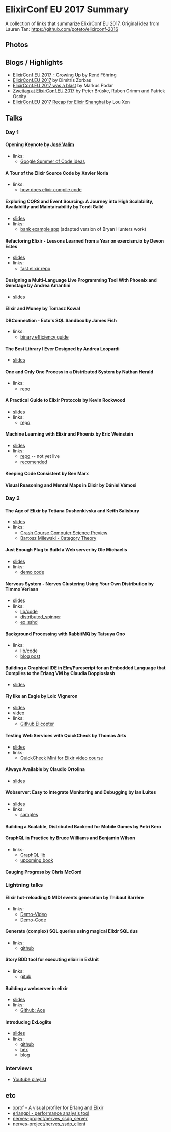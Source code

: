 # ElixirConf EU 2017 Summary

A collection of links that summarize ElixirConf EU 2017. Original idea from Lauren Tan: https://github.com/poteto/elixirconf-2016



## Photos


## Blogs / Highlights

- [ElixirConf EU 2017 - Growing Up](http://trivelop.de/2017/05/07/elixirconf-eu-growing-up/) by René Föhring
- [ElixirConf.EU 2017](https://zorbash.com/post/elixirconfeu-2017/) by Dimitris Zorbas
- [ElixirConf.EU 2017 was a blast](https://medium.com/@LifeAndDev/elixirconf-eu-2017-was-a-blast-22afe7925dd4) by Markus Podar
- [Zweitag at ElixirConf.EU 2017](https://www.zweitag.de/de/blog/technologie/zweitag-at-elixirconfeu-2017) by  Peter Brüske, Ruben Grimm and Patrick Oscity 
- [ElixirConf.EU 2017 Recap for Elixir Shanghai](https://speakerdeck.com/aquarhead/elixirconf-dot-eu-2017-recap) by Lou Xen

## Talks

### Day 1

#### Opening Keynote by [José Valim](https://twitter.com/josevalim)

- links:
  - [Google Summer of Code ideas](https://github.com/beamcommunity/beamcommunity.github.com/wiki/Project:-Elixir)

#### A Tour of the Elixir Source Code by Xavier Noria

- links:
  - [how does elixir compile code](https://medium.com/@fxn/how-does-elixir-compile-execute-code-c1b36c9ec8cf)

#### Exploring CQRS and Event Sourcing: A Journey into High Scalability, Availability and Maintainability by Tonći Galić

- [slides](https://tuxified.github.io/elixirconf-eu-2017-talk)
- links:
  - [bank example app](https://github.com/tuxified/elixirconf-eu-2017-talk/blob/master/examples/bank) (adapted version of Bryan Hunters work)
  
#### Refactoring Elixir - Lessons Learned from a Year on exercism.io by Devon Estes

- [slides](https://speakerdeck.com/devonestes/refactoring-elixir-lessons-learned-from-a-year-on-exercism-dot-io)
- links:
  - [fast elixir repo](https://github.com/devonestes/fast-elixir)

#### Designing a Multi-Language Live Programming Tool With Phoenix and Genstage by Andrea Amantini

- [slides](http://s3.amazonaws.com/erlang-conferences-production/media/files/000/000/624/original/ElixirConfEU_2017_-_Designing_a_Multi-Language_Live_Programming_Tool_With_Phoenix_and_Genstage_-_Andrea_Amantini.pdf?1493997531)

#### Elixir and Money by Tomasz Kowal

#### DBConnection - Ecto's SQL Sandbox by James Fish

- links:
  - [binary efficiency guide](http://erlang.org/doc/efficiency_guide/users_guide.html)

#### The Best Library I Ever Designed by Andrea Leopardi

- [slides](https://speakerdeck.com/whatyouhide/the-best-library-i-ever-designed)

#### One and Only One Process in a Distributed System by Nathan Herald
- links:
  - [repo](https://github.com/myobie/highlander)

#### A Practical Guide to Elixir Protocols by Kevin Rockwood
- [slides](https://github.com/rockwood/elixir-protocols/blob/master/Elixir%20Protocols.pdf)
- links:
  - [repo](https://github.com/rockwood/elixir-protocols)

#### Machine Learning with Elixir and Phoenix by Eric Weinstein

- [slides](https://speakerdeck.com/ericqweinstein/machine-learning-with-elixir-and-phoenix)
- links:
  - [repo](https://github.com/ericqweinstein/elixirconfeu) -- not yet live
  - [recomended](http://quantsoftware.gatech.edu/)

#### Keeping Code Consistent by Ben Marx

#### Visual Reasoning and Mental Maps in Elixir by Dániel Vámosi

### Day 2

#### The Age of Elixir by Tetiana Dushenkivska and Keith Salisbury

- [slides](https://speakerdeck.com/tetiana12345678/the-age-of-elixir)
- links:
  - [Crash Course Computer Science Preview](goo.gl/eCiHMn)
  - [Bartosz Milewski - Category Theory](https://www.youtube.com/playlist?list=PLbgaMIhjbmEnaH_LTkxLI7FMa2HsnawM_)

#### Just Enough Plug to Build a Web server by Ole Michaelis

- [slides](https://slidr.io/nesQuick/just-enough-plug-to-build-a-web-server#1)
- links:
  - [demo code](https://github.com/nesQuick/stupify)

#### Nervous System - Nerves Clustering Using Your Own Distribution by Timmo Verlaan

- [slides](https://slidr.io/tverlaan/nervous-system-nerves-clustering-using-your-own-distribution#1)
- links:
  - [lib/code](https://github.com/tverlaan/inet_tcp_dist)
  - [distributed_spinner](https://github.com/tverlaan/distributed_spinner) 
  - [ex_sshd](https://github.com/tverlaan/ex_sshd)

#### Background Processing with RabbitMQ by Tatsuya Ono

- links:
  - [lib/code](https://github.com/shinyscorpion/task_bunny)
  - [blog post](https://medium.com/@ono/introducing-taskbunny-background-jobs-in-elixir-45d090fbba8)

#### Building a Graphical IDE in Elm/Purescript for an Embedded Language that Compiles to the Erlang VM by Claudia Doppioslash

- [slides](http://doppioslash.com/slides/ElixirConf2017.pdf)

#### Fly like an Eagle by Loic Vigneron
- [slides](http://s3.amazonaws.com/erlang-conferences-production/media/files/000/000/625/original/ElixirConf_EU_2017_-_Fly_like_an_Eagle_-_Loic_Vigneron.pdf?1494527377)
- [video](https://www.youtube.com/watch?v=TZnaqnxA4UY)
- links:
  - [Github Elicopter](https://github.com/elicopter)

#### Testing Web Services with QuickCheck by Thomas Arts

- [slides](http://s3.amazonaws.com/erlang-conferences-production/media/files/000/000/627/original/ElixirConfEU_2017_-_TestingWebServiceWithQC_-_Thomas_Arts.pdf?1495020439)
- links:
  - [QuickCheck Mini for Elixir video course](https://vimeo.com/179939473)

#### Always Available by Claudio Ortolina

- [slides](http://s3.amazonaws.com/erlang-conferences-production/media/files/000/000/623/original/ElixirConfEU_2017_-_Always_Available_-_Claudio_Ortolina.pdf?1493997314)

#### Wobserver: Easy to Integrate Monitoring and Debugging by Ian Luites

- [slides](https://github.com/IanLuites/wobserver-elixirconf-2017/blob/master/wobserver-elixirconf-2017.pdf)
- links:
  - [samples](https://github.com/IanLuites/wobserver-elixirconf-2017/tree/master/samples)

#### Building a Scalable, Distributed Backend for Mobile Games by Petri Kero

#### GraphQL in Practice by Bruce Williams and Benjamin Wilson

- links:
  - [GraphQL lib](https://github.com/absinthe-graphql/absinthe)
  - [upcoming book](https://pragprog.com/book/wwgraphql/craft-graphql-apis-in-elixir-with-absinthe)

#### Gauging Progress by Chris McCord

### Lightning talks

#### Elixir hot-reloading & MIDI events generation by Thibaut Barrère‏

- links:
  - [Demo-Video](https://www.youtube.com/watch?v=_VgcUatTilU&feature=youtu.be&t=2m2s)
  - [Demo-Code](https://github.com/thbar/demo-elixir-reloading-music)

#### Generate (complex) SQL queries using magical Elixir SQL dus

- links:
  - [github](https://github.com/bettyblocks/sql_dust)

#### Story BDD tool for executing elixir in ExUnit
- links:
  - [gitub](https://github.com/cabbage-ex/cabbage)

#### Building a webserver in elixir

- [slides](http://crowdhailer.me/talks/2017-03-29/building-a-webserver-in-elixir/slides.html#1)
- links:
  - [Github: Ace](https://github.com/crowdhailer/ace)

#### Introducing ExLoglite

- [slides](https://speakerdeck.com/aquarhead/introducing-exloglite)
- links:
  - [github](https://github.com/ElaWorkshop/ex_loglite)
  - [hex](https://hex.pm/packages/ex_loglite)
  - [blog](http://blog.aquarhead.me/2016/11/exloglite)
  
### Interviews

- [Youtube playlist](https://www.youtube.com/watch?v=NWsjQIHIzO0&list=PLWbHc_FXPo2i2HVxbp25pst4v5d6WmhNM&index=1)

## etc
- [xprof - A visual profiler for Erlang and Elixir](https://github.com/Appliscale/xprof)
- [erlangpl - performance analysis tool](http://www.erlang.pl/)
- [nerves-project/nerves_ssdp_server](https://github.com/nerves-project/nerves_ssdp_server)
- [nerves-project/nerves_ssdp_client](https://github.com/nerves-project/nerves_ssdp_client)
